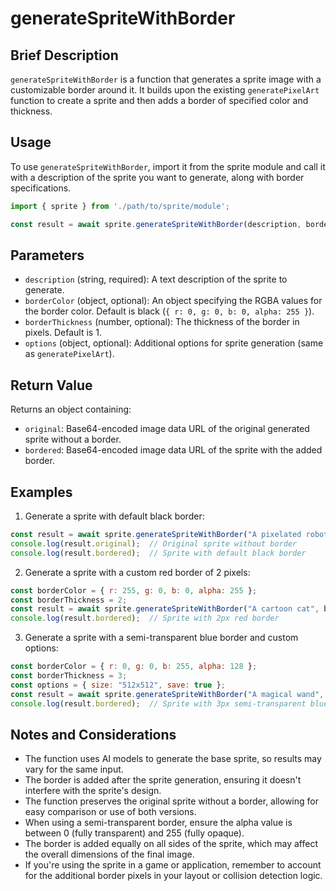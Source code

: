# generateSpriteWithBorder

## Brief Description

`generateSpriteWithBorder` is a function that generates a sprite image with a customizable border around it. It builds upon the existing `generatePixelArt` function to create a sprite and then adds a border of specified color and thickness.

## Usage

To use `generateSpriteWithBorder`, import it from the sprite module and call it with a description of the sprite you want to generate, along with border specifications.

```javascript
import { sprite } from './path/to/sprite/module';

const result = await sprite.generateSpriteWithBorder(description, borderColor, borderThickness, options);
```

## Parameters

- `description` (string, required): A text description of the sprite to generate.
- `borderColor` (object, optional): An object specifying the RGBA values for the border color. Default is black (`{ r: 0, g: 0, b: 0, alpha: 255 }`).
- `borderThickness` (number, optional): The thickness of the border in pixels. Default is 1.
- `options` (object, optional): Additional options for sprite generation (same as `generatePixelArt`).

## Return Value

Returns an object containing:
- `original`: Base64-encoded image data URL of the original generated sprite without a border.
- `bordered`: Base64-encoded image data URL of the sprite with the added border.

## Examples

1. Generate a sprite with default black border:

```javascript
const result = await sprite.generateSpriteWithBorder("A pixelated robot");
console.log(result.original);  // Original sprite without border
console.log(result.bordered);  // Sprite with default black border
```

2. Generate a sprite with a custom red border of 2 pixels:

```javascript
const borderColor = { r: 255, g: 0, b: 0, alpha: 255 };
const borderThickness = 2;
const result = await sprite.generateSpriteWithBorder("A cartoon cat", borderColor, borderThickness);
console.log(result.bordered);  // Sprite with 2px red border
```

3. Generate a sprite with a semi-transparent blue border and custom options:

```javascript
const borderColor = { r: 0, g: 0, b: 255, alpha: 128 };
const borderThickness = 3;
const options = { size: "512x512", save: true };
const result = await sprite.generateSpriteWithBorder("A magical wand", borderColor, borderThickness, options);
console.log(result.bordered);  // Sprite with 3px semi-transparent blue border
```

## Notes and Considerations

- The function uses AI models to generate the base sprite, so results may vary for the same input.
- The border is added after the sprite generation, ensuring it doesn't interfere with the sprite's design.
- The function preserves the original sprite without a border, allowing for easy comparison or use of both versions.
- When using a semi-transparent border, ensure the alpha value is between 0 (fully transparent) and 255 (fully opaque).
- The border is added equally on all sides of the sprite, which may affect the overall dimensions of the final image.
- If you're using the sprite in a game or application, remember to account for the additional border pixels in your layout or collision detection logic.